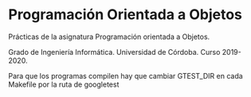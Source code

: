 # Programación Orientada a Objetos
Prácticas de la asignatura Programación orientada a Objetos.

Grado de Ingeniería Informática. Universidad de Córdoba. Curso 2019-2020.

Para que los programas compilen hay que cambiar GTEST_DIR en cada Makefile por la ruta de googletest

